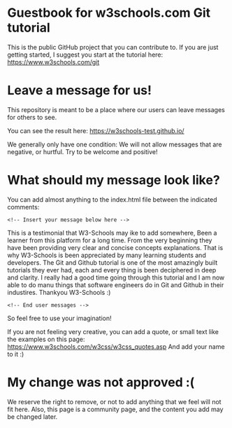 # Guestbook for w3schools.com Git tutorial

This is the public GitHub project that you can contribute to.
If you are just getting started, I suggest you start at the tutorial here: https://www.w3schools.com/git

# Leave a message for us!
This repository is meant to be a place where our users can leave messages for others to see.

You can see the result here: https://w3schools-test.github.io/

We generally only have one condition: 
We will not allow messages that are negative, or hurtful. Try to be welcome and positive!

# What should my message look like?

You can add almost anything to the index.html file between the indicated comments:

`<!-- Insert your message below here -->`

This is a testimonial that W3-Schools may ike to add somewhere,
Been a learner from this platform for a long time. From the very beginning they have been providing very clear and concise concepts explanations. That is why W3-Schools is been appreciated by many learning students and developers. The Git and Github tutorial is one of the most amazingly built tutorials they ever had, each and every thing is been deciphered in deep and clarity. I really had a good time going through this tutorial and I am now able to do manu things that software engineers do in Git and Github in their industires. Thankyou W3-Schools :)

`<!-- End user messages -->`

So feel free to use your imagination!

If you are not feeling very creative, you can add a quote, or small text like the examples on this page: https://www.w3schools.com/w3css/w3css_quotes.asp
And add your name to it :)

# My change was not approved :(

We reserve the right to remove, or not to add anything that we feel will not fit here.
Also, this page is a community page, and the content you add may be changed later.